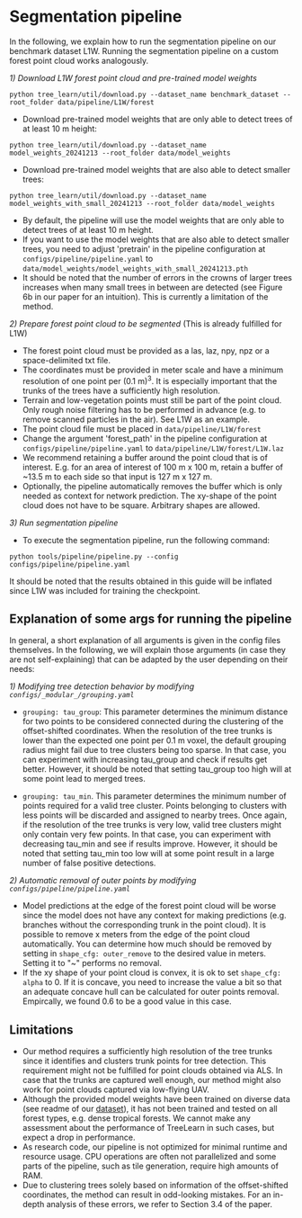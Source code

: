 # Segmentation pipeline
In the following, we explain how to run the segmentation pipeline on our benchmark dataset L1W. Running the segmentation pipeline on a custom forest point cloud works analogously.

*1\) Download L1W forest point cloud and pre-trained model weights*
```
python tree_learn/util/download.py --dataset_name benchmark_dataset --root_folder data/pipeline/L1W/forest
```
* Download pre-trained model weights that are only able to detect trees of at least 10 m height:
```
python tree_learn/util/download.py --dataset_name model_weights_20241213 --root_folder data/model_weights
```
* Download pre-trained model weights that are also able to detect smaller trees:
```
python tree_learn/util/download.py --dataset_name model_weights_with_small_20241213 --root_folder data/model_weights
```
* By default, the pipeline will use the model weights that are only able to detect trees of at least 10 m height.
* If you want to use the model weights that are also able to detect smaller trees, you need to adjust 'pretrain' in the pipeline configuration at ``configs/pipeline/pipeline.yaml`` to ``data/model_weights/model_weights_with_small_20241213.pth``
* It should be noted that the number of errors in the crowns of larger trees increases when many small trees in between are detected (see Figure 6b in our paper for an intuition). This is currently a limitation of the method.

*2\) Prepare forest point cloud to be segmented* (This is already fulfilled for L1W)
* The forest point cloud must be provided as a las, laz, npy, npz or a space-delimited txt file. 
* The coordinates must be provided in meter scale and have a minimum resolution of one point per (0.1 m)<sup>3</sup>. It is especially important that the trunks of the trees have a sufficiently high resolution.
* Terrain and low-vegetation points must still be part of the point cloud. Only rough noise filtering has to be performed in advance (e.g. to remove scanned particles in the air). See L1W as an example.
* The point cloud file must be placed in ``data/pipeline/L1W/forest``
* Change the argument 'forest_path' in the pipeline configuration at ``configs/pipeline/pipeline.yaml`` to ``data/pipeline/L1W/forest/L1W.laz``
* We recommend retaining a buffer around the point cloud that is of interest. E.g. for an area of interest of 100 m x 100 m, retain a buffer of ~13.5 m to each side so that input is 127 m x 127 m.
* Optionally, the pipeline automatically removes the buffer which is only needed as context for network prediction. The xy-shape of the point cloud does not have to be square. Arbitrary shapes are allowed.

*3\) Run segmentation pipeline*
* To execute the segmentation pipeline, run the following command:
```
python tools/pipeline/pipeline.py --config configs/pipeline/pipeline.yaml
```
It should be noted that the results obtained in this guide will be inflated since L1W was included for training the checkpoint. 

## Explanation of some args for running the pipeline
In general, a short explanation of all arguments is given in the config files themselves. In the following, we will explain those arguments (in case they are not self-explaining) that can be adapted by the user depending on their needs:

*1\) Modifying tree detection behavior by modifying ``configs/_modular_/grouping.yaml``*
* ``grouping: tau_group``: This parameter determines the minimum distance for two points to be considered connected during the clustering of the offset-shifted coordinates. When the resolution of the tree trunks is lower than the expected one point per 0.1 m voxel, the default grouping radius might fail due to tree clusters being too sparse. In that case, you can experiment with increasing tau_group and check if results get better. However, it should be noted that setting tau_group too high will at some point lead to merged trees.

* ``grouping: tau_min``. This parameter determines the minimum number of points required for a valid tree cluster. Points belonging to clusters with less points will be discarded and assigned to nearby trees. Once again, if the resolution of the tree trunks is very low, valid tree clusters might only contain very few points. In that case, you can experiment with decreasing tau_min and see if results improve. However, it should be noted that setting tau_min too low will at some point result in a large number of false positive detections.

*2\) Automatic removal of outer points by modifying ``configs/pipeline/pipeline.yaml``*
* Model predictions at the edge of the forest point cloud will be worse since the model does not have any context for making predictions (e.g. branches without the corresponding trunk in the point cloud). It is possible to remove x meters from the edge of the point cloud automatically. You can determine how much should be removed by setting in ``shape_cfg: outer_remove`` to the desired value in meters. Setting it to "~" performs no removal.
* If the xy shape of your point cloud is convex, it is ok to set ``shape_cfg: alpha`` to 0. If it is concave, you need to increase the value a bit so that an adequate concave hull can be calculated for outer points removal. Empircally, we found 0.6 to be a good value in this case.

## Limitations
* Our method requires a sufficiently high resolution of the tree trunks since it identifies and clusters trunk points for tree detection. This requirement might not be fulfilled for point clouds obtained via ALS. In case that the trunks are captured well enough, our method might also work for point clouds captured via low-flying UAV.
* Although the provided model weights have been trained on diverse data (see readme of our [dataset](https://doi.org/10.25625/VPMPID)), it has not been trained and tested on all forest types, e.g. dense tropical forests. We cannot make any assessment about the performance of TreeLearn in such cases, but expect a drop in performance.
* As research code, our pipeline is not optimized for minimal runtime and resource usage. CPU operations are often not parallelized and some parts of the pipeline, such as tile generation, require high amounts of RAM.
* Due to clustering trees solely based on information of the offset-shifted coordinates, the method can result in odd-looking mistakes. For an in-depth analysis of these errors, we refer to Section 3.4 of the paper.
